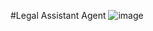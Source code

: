 #Legal Assistant Agent
![image](https://github.com/user-attachments/assets/bdce8615-5e9f-4c68-9ea6-3938db5b2137)
